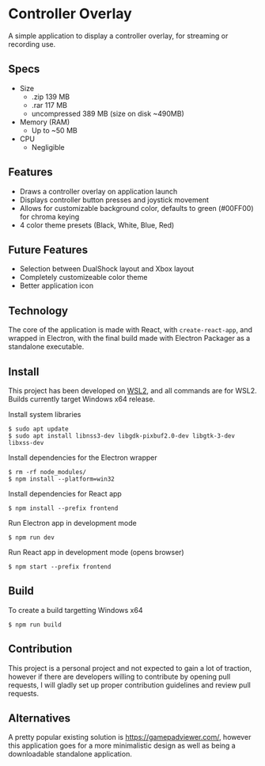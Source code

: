 # Controller Overlay

A simple application to display a controller overlay, for streaming or recording use.

## Specs
- Size
  - .zip 139 MB
  - .rar 117 MB
  - uncompressed 389 MB (size on disk ~490MB)
- Memory (RAM)
  - Up to ~50 MB
- CPU 
  - Negligible

## Features

- Draws a controller overlay on application launch
- Displays controller button presses and joystick movement
- Allows for customizable background color, defaults to green (#00FF00) for chroma keying
- 4 color theme presets (Black, White, Blue, Red)

## Future Features

- Selection between DualShock layout and Xbox layout
- Completely customizeable color theme
- Better application icon

## Technology

The core of the application is made with React, with `create-react-app`, and wrapped in Electron, with the final build made with Electron Packager as a standalone executable.

## Install

This project has been developed on [WSL2](https://docs.microsoft.com/en-us/windows/wsl/install-win10), and all commands are for WSL2. Builds currently target Windows x64 release.

Install system libraries
```
$ sudo apt update
$ sudo apt install libnss3-dev libgdk-pixbuf2.0-dev libgtk-3-dev libxss-dev

```

Install dependencies for the Electron wrapper

```
$ rm -rf node_modules/
$ npm install --platform=win32
```

Install dependencies for React app

```
$ npm install --prefix frontend
```

Run Electron app in development mode

```
$ npm run dev
```

Run React app in development mode (opens browser)

```
$ npm start --prefix frontend
```

## Build

To create a build targetting Windows x64
```
$ npm run build
```

## Contribution

This project is a personal project and not expected to gain a lot of traction, however if there are developers willing to contribute by opening pull requests, I will gladly set up proper contribution guidelines and review pull requests.

## Alternatives

A pretty popular existing solution is https://gamepadviewer.com/, however this application goes for a more minimalistic design as well as being a downloadable standalone application.
